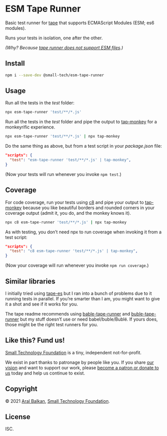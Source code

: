 # ESM Tape Runner

Basic test runner for [tape](https://github.com/substack/tape) that supports ECMAScript Modules (ESM; es6 modules).

Runs your tests in isolation, one after the other.

_(Why? Because [tape runner does not support ESM files](https://github.com/substack/tape/issues/514).)_

## Install

```sh
npm i --save-dev @small-tech/esm-tape-runner
```

## Usage

Run all the tests in the _test_ folder:

```sh
npx esm-tape-runner 'test/**/*.js'
```

Run all the tests in the _test_ folder and pipe the output to [tap-monkey](https://github.com/small-tech/tap-monkey) for a monkeyrific experience.

```sh
npx esm-tape-runner 'test/**/*.js' | npx tap-monkey
```

Do the same thing as above, but from a test script in your _package.json_ file:

```json
"scripts": {
  "test": "esm-tape-runner 'test/**/*.js' | tap-monkey",
}
```

(Now your tests will run whenever you invoke `npm test`.)

## Coverage

For code coverage, run your tests using [c8](https://github.com/bcoe/c8) and pipe your output to [tap-monkey](https://github.com/small-tech/tap-monkey) because you like beautiful borders and rounded corners in your coverage output (admit it, you do, and the monkey knows it).

```sh
npx c8 esm-tape-runner 'test/**/*.js' | npx tap-monkey
```

As with testing, you don’t need npx to run coverage when invoking it from a test script:

```json
"scripts": {
  "test": "c8 esm-tape-runner 'test/**/*.js' | tap-monkey",
}
```

(Now your coverage will run whenever you invoke `npm run coverage`.)

## Similar libraries

I initially tried using [tape-es](https://github.com/vanillaes/tape-es) but I ran into a bunch of problems due to it running tests in parallel. If you’re smarter than I am, you might want to give it a shot and see if it works for you.

The tape readme recommends using [bable-tape-runner](https://www.npmjs.com/package/babel-tape-runner) and [buble-tape-runner](https://www.npmjs.com/package/buble-tape-runner) but my stuff doesn’ť use or need babel/buble/Bublé. If yours does, those might be the right test runners for you.

## Like this? Fund us!

[Small Technology Foundation](https://small-tech.org) is a tiny, independent not-for-profit.

We exist in part thanks to patronage by people like you. If you share [our vision](https://small-tech.org/about/#small-technology) and want to support our work, please [become a patron or donate to us](https://small-tech.org/fund-us) today and help us continue to exist.

## Copyright

&copy; 2021 [Aral Balkan](https://ar.al), [Small Technology Foundation](https://small-tech.org).

## License

ISC.
